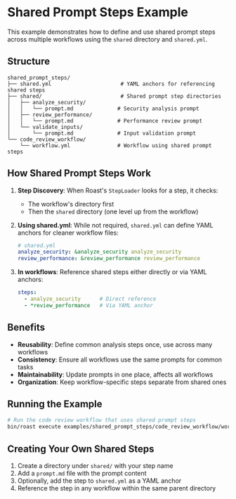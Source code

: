 # Shared Prompt Steps Example

This example demonstrates how to define and use shared prompt steps across multiple workflows using the `shared` directory and `shared.yml`.

## Structure

```
shared_prompt_steps/
├── shared.yml                      # YAML anchors for referencing shared steps
├── shared/                         # Shared prompt step directories
│   ├── analyze_security/
│   │   └── prompt.md              # Security analysis prompt
│   ├── review_performance/
│   │   └── prompt.md              # Performance review prompt
│   └── validate_inputs/
│       └── prompt.md              # Input validation prompt
└── code_review_workflow/
    └── workflow.yml               # Workflow using shared prompt steps
```

## How Shared Prompt Steps Work

1. **Step Discovery**: When Roast's `StepLoader` looks for a step, it checks:
   - The workflow's directory first
   - Then the `shared` directory (one level up from the workflow)

2. **Using shared.yml**: While not required, `shared.yml` can define YAML anchors for cleaner workflow files:
   ```yaml
   # shared.yml
   analyze_security: &analyze_security analyze_security
   review_performance: &review_performance review_performance
   ```

3. **In workflows**: Reference shared steps either directly or via YAML anchors:
   ```yaml
   steps:
     - analyze_security      # Direct reference
     - *review_performance   # Via YAML anchor
   ```

## Benefits

- **Reusability**: Define common analysis steps once, use across many workflows
- **Consistency**: Ensure all workflows use the same prompts for common tasks
- **Maintainability**: Update prompts in one place, affects all workflows
- **Organization**: Keep workflow-specific steps separate from shared ones

## Running the Example

```bash
# Run the code review workflow that uses shared prompt steps
bin/roast execute examples/shared_prompt_steps/code_review_workflow/workflow.yml --target examples/shared_prompt_steps/sample_code.rb
```

## Creating Your Own Shared Steps

1. Create a directory under `shared/` with your step name
2. Add a `prompt.md` file with the prompt content
3. Optionally, add the step to `shared.yml` as a YAML anchor
4. Reference the step in any workflow within the same parent directory
